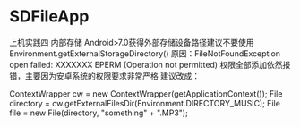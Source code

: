 # SDFileApp
上机实践四 内部存储
Android>7.0获得外部存储设备路径建议不要使用Environment.getExternalStorageDirectory()
原因：FileNotFoundException open failed: XXXXXXX EPERM (Operation not permitted)
权限全部添加依然报错，主要因为安卓系统的权限要求非常严格
建议改成：

ContextWrapper cw = new ContextWrapper(getApplicationContext());
File directory = cw.getExternalFilesDir(Environment.DIRECTORY_MUSIC);
File file = new File(directory, "something" + ".MP3");
